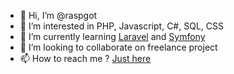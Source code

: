 - 👋 Hi, I’m @raspgot
- 👀 I’m interested in PHP, Javascript, C#, SQL, CSS
- 🌱 I’m currently learning [Laravel](https://laravel.com/) and [Symfony](https://symfony.com/)
- 💞️ I’m looking to collaborate on freelance project
- 📫 How to reach me ? [Just here](https://raspgot.fr)

<!---
raspgot/raspgot is a ✨ special ✨ repository because its `README.md` (this file) appears on your GitHub profile.
You can click the Preview link to take a look at your changes.
--->
